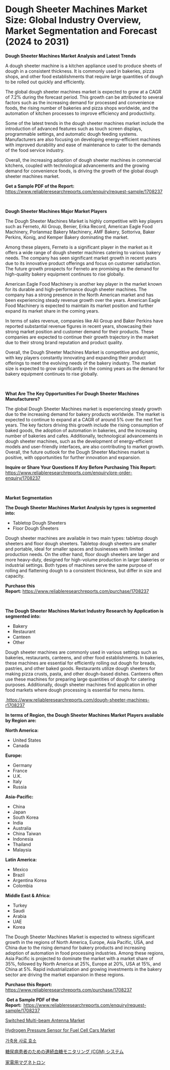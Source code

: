 <p><h1>Dough Sheeter Machines Market Size: Global Industry Overview, Market Segmentation and Forecast (2024 to 2031)</h1></p><p><strong>Dough Sheeter Machines Market Analysis and Latest Trends</strong></p>
<p><p>A dough sheeter machine is a kitchen appliance used to produce sheets of dough in a consistent thickness. It is commonly used in bakeries, pizza shops, and other food establishments that require large quantities of dough to be rolled out quickly and efficiently. </p><p>The global dough sheeter machines market is expected to grow at a CAGR of 7.2% during the forecast period. This growth can be attributed to several factors such as the increasing demand for processed and convenience foods, the rising number of bakeries and pizza shops worldwide, and the automation of kitchen processes to improve efficiency and productivity.</p><p>Some of the latest trends in the dough sheeter machines market include the introduction of advanced features such as touch screen displays, programmable settings, and automatic dough feeding systems. Manufacturers are also focusing on developing energy-efficient machines with improved durability and ease of maintenance to cater to the demands of the food service industry.</p><p>Overall, the increasing adoption of dough sheeter machines in commercial kitchens, coupled with technological advancements and the growing demand for convenience foods, is driving the growth of the global dough sheeter machines market.</p></p>
<p><strong>Get a Sample PDF of the Report:&nbsp;</strong> <a href="https://www.reliableresearchreports.com/enquiry/request-sample/1708237">https://www.reliableresearchreports.com/enquiry/request-sample/1708237</a></p>
<p>&nbsp;</p>
<p><strong>Dough Sheeter Machines Major Market Players</strong></p>
<p><p>The Dough Sheeter Machines Market is highly competitive with key players such as Ferneto, Ali Group, Benier, Erika Record, American Eagle Food Machinery, Porlanmaz Bakery Machinery, AMF Bakery, Sottoriva, Baker Perkins, Konig, and Kemper Bakery dominating the market.</p><p>Among these players, Ferneto is a significant player in the market as it offers a wide range of dough sheeter machines catering to various bakery needs. The company has seen significant market growth in recent years due to its innovative product offerings and focus on customer satisfaction. The future growth prospects for Ferneto are promising as the demand for high-quality bakery equipment continues to rise globally.</p><p>American Eagle Food Machinery is another key player in the market known for its durable and high-performance dough sheeter machines. The company has a strong presence in the North American market and has been experiencing steady revenue growth over the years. American Eagle Food Machinery is expected to maintain its market position and further expand its market share in the coming years.</p><p>In terms of sales revenue, companies like Ali Group and Baker Perkins have reported substantial revenue figures in recent years, showcasing their strong market position and customer demand for their products. These companies are expected to continue their growth trajectory in the market due to their strong brand reputation and product quality.</p><p>Overall, the Dough Sheeter Machines Market is competitive and dynamic, with key players constantly innovating and expanding their product offerings to meet the evolving needs of the bakery industry. The market size is expected to grow significantly in the coming years as the demand for bakery equipment continues to rise globally.</p></p>
<p>&nbsp;</p>
<p><strong>What Are The Key Opportunities For Dough Sheeter Machines Manufacturers?</strong></p>
<p><p>The global Dough Sheeter Machines market is experiencing steady growth due to the increasing demand for bakery products worldwide. The market is expected to continue to expand at a CAGR of around 5% over the next five years. The key factors driving this growth include the rising consumption of baked goods, the adoption of automation in bakeries, and the increasing number of bakeries and cafes. Additionally, technological advancements in dough sheeter machines, such as the development of energy-efficient models and user-friendly interfaces, are also contributing to market growth. Overall, the future outlook for the Dough Sheeter Machines market is positive, with opportunities for further innovation and expansion.</p></p>
<p><strong>Inquire or Share Your Questions If Any Before Purchasing This Report:</strong> <a href="https://www.reliableresearchreports.com/enquiry/pre-order-enquiry/1708237">https://www.reliableresearchreports.com/enquiry/pre-order-enquiry/1708237</a></p>
<p>&nbsp;</p>
<p><strong>Market Segmentation</strong></p>
<p><strong>The Dough Sheeter Machines Market Analysis by types is segmented into:</strong></p>
<p><ul><li>Tabletop Dough Sheeters</li><li>Floor Dough Sheeters</li></ul></p>
<p><p>Dough sheeter machines are available in two main types: tabletop dough sheeters and floor dough sheeters. Tabletop dough sheeters are smaller and portable, ideal for smaller spaces and businesses with limited production needs. On the other hand, floor dough sheeters are larger and more heavy-duty, designed for high-volume production in larger bakeries or industrial settings. Both types of machines serve the same purpose of rolling and flattening dough to a consistent thickness, but differ in size and capacity.</p></p>
<p><strong>Purchase this Report:&nbsp;</strong><a href="https://www.reliableresearchreports.com/purchase/1708237">https://www.reliableresearchreports.com/purchase/1708237</a></p>
<p>&nbsp;</p>
<p><strong>The Dough Sheeter Machines Market Industry Research by Application is segmented into:</strong></p>
<p><ul><li>Bakery</li><li>Restaurant</li><li>Canteen</li><li>Other</li></ul></p>
<p><p>Dough sheeter machines are commonly used in various settings such as bakeries, restaurants, canteens, and other food establishments. In bakeries, these machines are essential for efficiently rolling out dough for breads, pastries, and other baked goods. Restaurants utilize dough sheeters for making pizza crusts, pasta, and other dough-based dishes. Canteens often use these machines for preparing large quantities of dough for catering purposes. Additionally, dough sheeter machines find application in other food markets where dough processing is essential for menu items.</p></p>
<p><a href="https://www.reliableresearchreports.com/dough-sheeter-machines-r1708237">&nbsp;https://www.reliableresearchreports.com/dough-sheeter-machines-r1708237</a></p>
<p><strong>In terms of Region, the Dough Sheeter Machines Market Players available by Region are:</strong></p>
<p>
    <p> <strong> North America: </strong>
        <ul>
            <li>United States</li>
            <li>Canada</li>
        </ul>
        </p> 
    <p> <strong> Europe: </strong>
        <ul>
            <li>Germany</li>
            <li>France</li>
            <li>U.K.</li>
            <li>Italy</li>
            <li>Russia</li>
        </ul>
        </p> 
    <p> <strong> Asia-Pacific: </strong>
        <ul>
            <li>China</li>
            <li>Japan</li>
            <li>South Korea</li>
            <li>India</li>
            <li>Australia</li>
            <li>China Taiwan</li>
            <li>Indonesia</li>
            <li>Thailand</li>
            <li>Malaysia</li>
        </ul>
        </p> 
    <p> <strong> Latin America: </strong>
        <ul>
            <li>Mexico</li>
            <li>Brazil</li>
            <li>Argentina Korea</li>
            <li>Colombia</li>
        </ul>
        </p> 
    <p> <strong> Middle East & Africa: </strong>
        <ul>
            <li>Turkey</li>
            <li>Saudi</li>
            <li>Arabia</li>
            <li>UAE</li>
            <li>Korea</li>
        </ul>
    </p>
    </p>
<p><p>The Dough Sheeter Machines Market is expected to witness significant growth in the regions of North America, Europe, Asia Pacific, USA, and China due to the rising demand for bakery products and increasing adoption of automation in food processing industries. Among these regions, Asia Pacific is projected to dominate the market with a market share of 35%, followed by North America at 25%, Europe at 20%, USA at 15%, and China at 5%. Rapid industrialization and growing investments in the bakery sector are driving the market expansion in these regions.</p></p>
<p><strong>Purchase this Report: </strong><a href="https://www.reliableresearchreports.com/purchase/1708237">https://www.reliableresearchreports.com/purchase/1708237</a></p>
<p>&nbsp;<strong>Get a Sample PDF of the Report:&nbsp;&nbsp;</strong><a href="https://www.reliableresearchreports.com/enquiry/request-sample/1708237">https://www.reliableresearchreports.com/enquiry/request-sample/1708237</a></p>
<p><strong></strong></p>
<p><p><a href="https://issuu.com/reportprime-2/docs/switched-multi-beam-antenna-market-_d2589be905013c">Switched Multi-beam Antenna Market</a></p><p><a href="https://issuu.com/reportprime-2/docs/hydrogen-pressure-sensor-for-fuel-cell-cars-market">Hydrogen Pressure Sensor for Fuel Cell Cars Market</a></p><p><a href="https://medium.com/@carolynurton5656/%EA%B0%80%EC%B6%95%EC%9A%A9-%ED%9A%A8%EC%86%8C-%EC%8B%9C%EC%9E%A5%EC%9D%80-%EC%8B%9C%EC%9E%A5-%EC%A0%90%EC%9C%A0%EC%9C%A8-%EC%8B%9C%EC%9E%A5-%ED%8A%B8%EB%A0%8C%EB%93%9C-%EB%B0%8F-%EC%8B%9C%EC%9E%A5-%EC%84%B1%EC%9E%A5%EC%97%90-%EB%8C%80%ED%95%9C-%EC%A0%95%EB%B3%B4%EB%A5%BC-%EC%A0%9C%EA%B3%B5%ED%95%A9%EB%8B%88%EB%8B%A4-d771ea3023ff">가축용 사료 효소</a></p><p><a href="https://medium.com/@bertramveum2023/%E7%B3%96%E5%B0%BF%E7%97%85%E6%82%A3%E8%80%85%E5%90%91%E3%81%91%E3%81%AE%E7%B6%99%E7%B6%9A%E8%A1%80%E7%B3%96%E7%9B%A3%E8%A6%96-cgm-%E3%82%B7%E3%82%B9%E3%83%86%E3%83%A0%E5%B8%82%E5%A0%B4-%E5%B8%82%E5%A0%B4%E3%82%B7%E3%82%A7%E3%82%A2-%E5%B8%82%E5%A0%B4%E3%83%88%E3%83%AC%E3%83%B3%E3%83%89-%E3%81%8A%E3%82%88%E3%81%B3%E5%B0%86%E6%9D%A5%E3%81%AE%E6%88%90%E9%95%B7%E3%82%92%E6%8E%A2%E3%82%8B-afc74930b1c9">糖尿病患者のための連続血糖モニタリング (CGM) システム</a></p><p><a href="https://medium.com/@phillipbarnett65/%E5%AE%B6%E9%9B%BB%E5%B8%82%E5%A0%B4%E5%90%91%E3%81%91%E3%83%9E%E3%82%B0%E3%83%8D%E3%83%88%E3%83%AD%E3%83%B3-2031%E5%B9%B4%E3%81%BE%E3%81%A7%E3%81%AE%E6%88%90%E5%8A%9F%E3%81%99%E3%82%8B%E3%83%93%E3%82%B8%E3%83%8D%E3%82%B9%E6%88%A6%E7%95%A5%E3%81%AE%E9%8D%B5-12850dc55905">家電用マグネトロン</a></p></p>